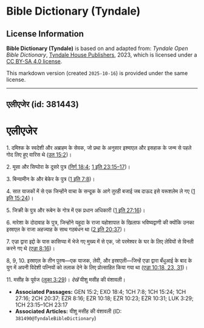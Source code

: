 # Bible Dictionary (Tyndale)

## License Information

**Bible Dictionary (Tyndale)** is based on and adapted from: _Tyndale Open Bible Dictionary_, [Tyndale House Publishers](https://tyndaleopenresources.com/), 2023, which is licensed under a [CC BY-SA 4.0 license](https://creativecommons.org/licenses/by-sa/4.0/legalcode.en).

This markdown version (created `2025-10-16`) is provided under the same license.



--------------------------------

## एलीएजेर (id: 381443)

एलीएजेर
=======

1\. दमिश्क के स्वदेशी और अब्राहम के सेवक, जो प्रथा के अनुसार इश्माएल और इसहाक के जन्म से पहले गोद लिए हुए वारिस थे ([उत 15:2](https://ref.ly/Gen15:2))।

2\. मूसा और सिप्पोरा के दूसरे पुत्र ([निर्ग 18:4](https://ref.ly/Exod18:4); [1 इति 23:15–17](https://ref.ly/1Chr23:15-1Chr23:17))।

3\. बिन्यामीन के और बेकेर के पुत्र ([1 इति 7:8](https://ref.ly/1Chr7:8))।

4\. सात याजकों में से एक जिन्होंने वाचा के सन्दूक के आगे तुरही बजाई जब दाऊद इसे यरूशलेम ले गए ([1 इति 15:24](https://ref.ly/1Chr15:24))।

5\. जिक्री के पुत्र और रूबेन के गोत्र में एक प्रधान अधिकारी ([1 इति 27:16](https://ref.ly/1Chr27:16))।

6\. मारेशा के दोदावाह के पुत्र, जिन्होंने यहूदा के राजा यहोशापात के खिलाफ भविष्यद्वाणी की क्योंकि उनका इस्राएल के राजा अहज्याह के साथ गठबंधन था ([2 इति 20:37](https://ref.ly/2Chr20:37))।

7\. एज्रा द्वारा इद्दो के पास कासिप्या में भेजे गए मुख्य में से एक, जो परमेश्वर के घर के लिए लेवियों से विनती करने गए थे ([एज्रा 8:16](https://ref.ly/Ezra8:16))।

8, 9, 10\. इस्राएल के तीन पुरुष—एक याजक, लेवी, और इस्राएली—जिन्हें एज्रा द्वारा बँधुआई के बाद के युग में अपनी विदेशी पत्नियों को तलाक देने के लिए प्रोत्साहित किया गया था ([एज्रा 10:18, 23, 31](https://ref.ly/Ezra10:18,Ezra10:23,Ezra10:31))।

11\. मसीह के पूर्वज ([लूका 3:29](https://ref.ly/Luke3:29))। *देखें* यीशु मसीह की वंशावली।

* **Associated Passages:** GEN 15:2; EXO 18:4; 1CH 7:8; 1CH 15:24; 1CH 27:16; 2CH 20:37; EZR 8:16; EZR 10:18; EZR 10:23; EZR 10:31; LUK 3:29; 1CH 23:15–1CH 23:17
* **Associated Articles:** यीशु मसीह की वंशावली (ID: `381490@TyndaleBibleDictionary`)

